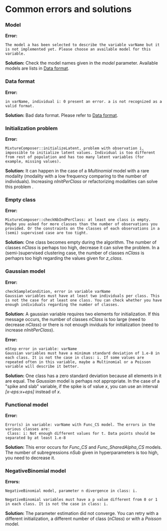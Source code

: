 # Common errors and solutions


### Model

**Error:**
```
The model a has been selected to describe the variable varName but it is not implemented yet. Please choose an available model for this variable.
```

**Solution:** Check the model names given in the *model* parameter. Available models are lists in [Data format](./dataFormat.md).


### Data format

**Error:**
```
in varName, individual i: 0 present an error. a is not recognized as a valid format.
```

**Solution:** Bad data format. Please refer to [Data format](./dataFormat.md).



### Initialization problem

**Error:**
```
MixtureComposer::initializeLatent, problem with observation i, impossible to initialize latent values. Individual is too different from rest of population and has too many latent variables (for example, missing values).
```

**Solution:** It can happen in the case of a *Multinomial* model with a rare modality (modality with a low frequency comparing to the number of individuals). Increasing *nInitPerClass* or refactorizing modalities can solve this problem .



### Empty class

**Error:**
```
MixtureComposer::checkNbIndPerClass: at least one class is empty.
Maybe you asked for more classes than the number of observations you provided. Or the constraints on the classes of each observations in a (semi) supervised case are too tight.
```

**Solution:**
One class becomes empty during the algorithm. 
The number of classes *nClass* is perhaps too high, decrease it can solve the problem. 
In a (semi-)supervised clustering case, the number of classes *nClass* is perhaprs too high regarding the values given for *z_class*. 



### Gaussian model

**Error:**
```
checkSampleCondition, error in variable varName
Gaussian variables must have at least two individuals per class. This is not the case for at least one class. You can check whether you have enough individuals regarding the number of classes.
```

**Solution:**
A gaussian variable requires two elements for initialization. If this message occurs, the number of classes *nClass* is too large (need to decrease *nClass*) or there is not enough inviduals for initialization (need to increase *nInitPerClass*).


**Error:**
```
mStep error in variable: varName
Gaussian variables must have a minimum standard deviation of 1.e-8 in each class. It is not the case in class: i. If some values are repeated often in this variable, maybe a Multinomial or a Poisson variable will describe it better.
```

**Solution:** One class has a zero standard deviation because all elements in it are equal. The *Gaussian* model is perhaps not appropriate.
In the case of a "spike and slab" variable, if the spike is of value *x*, you can use an interval *[x-eps:x+eps]* instead of *x*. 



### Functional model

**Error:**
```
Error(s) in variable: varName with Func_CS model. The errors in the various classes are:
 Class: i: Not enough different values for t. Data points should be separated by at least 1.e-8
```

**Solution:**
This error occurs for *Func_CS* and *Func_SharedAlpha_CS* models. The number of subregressions *nSub* given in hyperparameters is too high, you need to decrease it.



### NegativeBinomial model

**Errors:**
```
NegativeBinomial model, parameter n divergence in class: i. 
```
```
NegativeBinomial variables must have a p value different from 0 or 1 in each class. It is not the case in class: i.
```

**Solution:** 
The parameter estimation did not converge. You can retry with a different initialization, a different number of class (*nClass*) or with a *Poisson* model.
